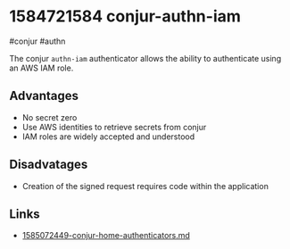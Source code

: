 # 1584721584 conjur-authn-iam
#conjur #authn

The conjur `authn-iam` authenticator allows the ability to authenticate using an AWS IAM role.

## Advantages
- No secret zero
- Use AWS identities to retrieve secrets from conjur
- IAM roles are widely accepted and understood

## Disadvatages
- Creation of the signed request requires code within the application

## Links
- [1585072449-conjur-home-authenticators.md](1585072449-conjur-home-authenticators.md)
